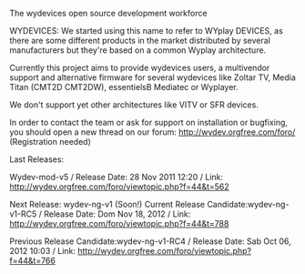 The wydevices open source development workforce

WYDEVICES: We started using this name to refer to WYplay DEVICES, as there are some different products in the market distributed by several manufacturers but they're based on a common Wyplay architecture.

Currently this project aims to provide wydevices users, a multivendor support and alternative firmware for several wydevices like Zoltar TV, Media Titan (CMT2D CMT2DW), essentielsB Mediatec or Wyplayer.

We don't support yet other architectures like VITV or SFR devices.

In order to contact the team or ask for support on installation or bugfixing, you should open a new thread on our forum: http://wydev.orgfree.com/foro/ (Registration needed)

Last Releases:

Wydev-mod-v5 / Release Date: 28 Nov 2011 12:20  / Link: http://wydev.orgfree.com/foro/viewtopic.php?f=44&t=562

Next Release: wydev-ng-v1 (Soon!)
Current Release Candidate:wydev-ng-v1-RC5 / Release Date:  Dom Nov 18, 2012  / Link: http://wydev.orgfree.com/foro/viewtopic.php?f=44&t=788

Previous Release Candidate:wydev-ng-v1-RC4 / Release Date:  Sab Oct 06, 2012 10:03 / Link: http://wydev.orgfree.com/foro/viewtopic.php?f=44&t=766


